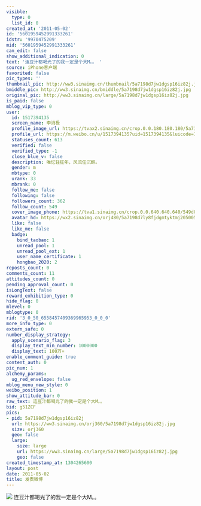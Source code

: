 ```yaml
---
visible:
  type: 0
  list_id: 0
created_at: '2011-05-02'
id: '5601959452991333261'
idstr: '9970475209'
mid: '5601959452991333261'
can_edit: false
show_additional_indication: 0
text: '连豆汁都喝光了的我一定是个大M。。 '
source: iPhone客户端
favorited: false
pic_types: ''
thumbnail_pic: http://ww3.sinaimg.cn/thumbnail/5a7198d7jw1dgsp16iz82j.jpg
bmiddle_pic: http://ww3.sinaimg.cn/bmiddle/5a7198d7jw1dgsp16iz82j.jpg
original_pic: http://ww3.sinaimg.cn/large/5a7198d7jw1dgsp16iz82j.jpg
is_paid: false
mblog_vip_type: 0
user:
  id: 1517394135
  screen_name: 李消极
  profile_image_url: https://tvax2.sinaimg.cn/crop.0.0.180.180.180/5a7198d7ly8fjdgmtyktmj20500500so.jpg?KID=imgbed,tva&Expires=1606400053&ssig=75IMk5KRgf
  profile_url: https://m.weibo.cn/u/1517394135?uid=1517394135&luicode=10000011&lfid=2304131517394135_-_WEIBO_SECOND_PROFILE_WEIBO
  statuses_count: 613
  verified: false
  verified_type: -1
  close_blue_v: false
  description: 唯忆轻狂年，风流任沉醉。
  gender: m
  mbtype: 0
  urank: 33
  mbrank: 0
  follow_me: false
  following: false
  followers_count: 362
  follow_count: 549
  cover_image_phone: https://tva1.sinaimg.cn/crop.0.0.640.640.640/549d0121tw1egm1kjly3jj20hs0hsq4f.jpg
  avatar_hd: https://wx2.sinaimg.cn/orj480/5a7198d7ly8fjdgmtyktmj20500500so.jpg
  like: false
  like_me: false
  badge:
    bind_taobao: 1
    unread_pool: 1
    unread_pool_ext: 1
    user_name_certificate: 1
    hongbao_2020: 2
reposts_count: 0
comments_count: 11
attitudes_count: 0
pending_approval_count: 0
isLongText: false
reward_exhibition_type: 0
hide_flag: 0
mlevel: 0
mblogtype: 0
rid: '3_0_50_6558457409369965953_0_0_0'
more_info_type: 0
extern_safe: 0
number_display_strategy:
  apply_scenario_flag: 3
  display_text_min_number: 1000000
  display_text: 100万+
enable_comment_guide: true
content_auth: 0
pic_num: 1
alchemy_params:
  ug_red_envelope: false
mblog_menu_new_style: 0
weibo_position: 1
show_attitude_bar: 0
raw_text: 连豆汁都喝光了的我一定是个大M。。 ​​​
bid: g51ZCF
pics:
- pid: 5a7198d7jw1dgsp16iz82j
  url: https://ww3.sinaimg.cn/orj360/5a7198d7jw1dgsp16iz82j.jpg
  size: orj360
  geo: false
  large:
    size: large
    url: https://ww3.sinaimg.cn/large/5a7198d7jw1dgsp16iz82j.jpg
    geo: false
created_timestamp_at: 1304265600
layout: post
date: 2011-05-02
title: 发表微博
---
```


![](http://ww3.sinaimg.cn/large/5a7198d7jw1dgsp16iz82j.jpg)
连豆汁都喝光了的我一定是个大M。。 
